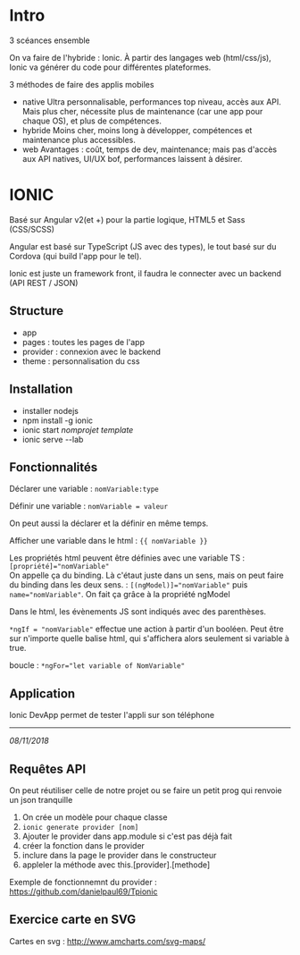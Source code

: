 # Intro

3 scéances ensemble

On va faire de l'hybride : Ionic. À partir des langages web (html/css/js), Ionic va générer du code pour différentes plateformes.

3 méthodes de faire des applis mobiles

- native
  Ultra personnalisable, performances top niveau, accès aux API. Mais plus cher, nécessite plus de maintenance (car une app pour chaque OS), et plus de compétences.
- hybride
  Moins cher, moins long à développer, compétences et maintenance plus accessibles.
- web
  Avantages : coût, temps de dev, maintenance; mais pas d'accès aux API natives, UI/UX bof, performances laissent à désirer.

# IONIC

Basé sur Angular v2(et +) pour la partie logique, HTML5 et Sass (CSS/SCSS)

Angular est basé sur TypeScript (JS avec des types), le tout basé sur du Cordova (qui build l'app pour le tel).

Ionic est juste un framework front, il faudra le connecter avec un backend (API REST / JSON)

## Structure 

- app
- pages : toutes les pages de l'app
- provider : connexion avec le backend
- theme : personnalisation du css

## Installation

- installer nodejs
- npm install -g ionic    
- ionic start _nomprojet_ _template_
- ionic serve --lab 

## Fonctionnalités

Déclarer une variable : `nomVariable:type`

Définir une variable : `nomVariable = valeur`

On peut aussi la déclarer et la définir en même temps.

Afficher une variable dans le html : `{{ nomVariable }}`

Les propriétés html peuvent être définies avec une variable TS : `[propriété]="nomVariable"`  
On appelle ça du binding. Là c'étaut juste dans un sens, mais on peut faire du binding dans les deux sens. : `[(ngModel)]="nomVariable"` puis `name="nomVariable"`. On fait ça grâce à la propriété ngModel

Dans le html, les évènements JS sont indiqués avec des parenthèses.

`*ngIf = "nomVariable"` effectue une action à partir d'un booléen. Peut être sur n'importe quelle balise html, qui s'affichera alors seulement si variable à true.

boucle : `*ngFor="let variable of NomVariable"`

## Application

Ionic DevApp permet de tester l'appli sur son téléphone

---

*08/11/2018*

## Requêtes API

On peut réutiliser celle de notre projet ou se faire un petit prog qui renvoie un json tranquille

1. On crée un modèle pour chaque classe
2. `ionic generate provider [nom]` 
3. Ajouter le provider dans app.module si c'est pas déjà fait
4. créer la fonction dans le provider
5. inclure dans la page le provider dans le constructeur
6. appleler la méthode avec this.[provider].[methode]

Exemple de fonctionnemnt du provider : https://github.com/danielpaul69/Tpionic

## Exercice carte en SVG

Cartes en svg : http://www.amcharts.com/svg-maps/



